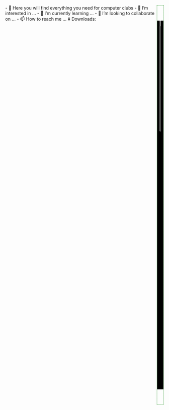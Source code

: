 <div style="color: red; font-size: 48; font-family: 'Verdana'; float: right; border: 1px dotted green">
<p align='center' style="background-color:black;" >
  <img src="https://thumbs.gfycat.com/ActiveGloomyGuernseycow-size_restricted.gif" style="width: 30%" >
</p>
</div>
- 👋 Here you will find everything you need for computer clubs
- 👀 I’m interested in ...
- 🌱 I’m currently learning ...
- 💞️ I’m looking to collaborate on ...
- 📫 How to reach me ...
⬇️ Downloads:
<!---
meteor2024/meteor2024 is a ✨ special ✨ repository because its `README.md` (this file) appears on your GitHub profile.
You can click the Preview link to take a look at your changes.
--->
